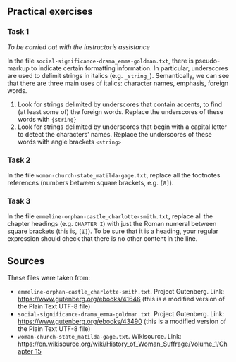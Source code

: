 ## Practical exercises

### Task 1
_To be carried out with the instructor’s assistance_

In the file `social-significance-drama_emma-goldman.txt`, there is pseudo-markup to indicate certain formatting information. In particular, underscores are used to delimit strings in italics (e.g. `_string_`). Semantically, we can see that there are three main uses of italics: character names, emphasis, foreign words. 
1. Look for strings delimited by underscores that contain accents, to find (at least some of) the foreign words. Replace the underscores of these words with `{string}`
2. Look for strings delimited by underscores that begin with a capital letter to detect the characters’ names. Replace the underscores of these words with angle brackets `<string>`

### Task 2
In the file `woman-church-state_matilda-gage.txt`, replace all the footnotes references (numbers between square brackets, e.g. `[8]`).

### Task 3
In the file `emmeline-orphan-castle_charlotte-smith.txt`, replace all the chapter headings (e.g. `CHAPTER I`) with just the Roman numeral between square brackets (this is, `[I]`). To be sure that it is a heading, your regular expression should check that there is no other content in the line.

## Sources

These files were taken from:

- `emmeline-orphan-castle_charlotte-smith.txt`. Project Gutenberg. Link: https://www.gutenberg.org/ebooks/41646 (this is a modified version of the Plain Text UTF-8 file)
- `social-significance-drama_emma-goldman.txt`. Project Gutenberg. Link: https://www.gutenberg.org/ebooks/43490 (this is a modified version of the Plain Text UTF-8 file)
- `woman-church-state_matilda-gage.txt`. Wikisource. Link: https://en.wikisource.org/wiki/History_of_Woman_Suffrage/Volume_1/Chapter_15 
